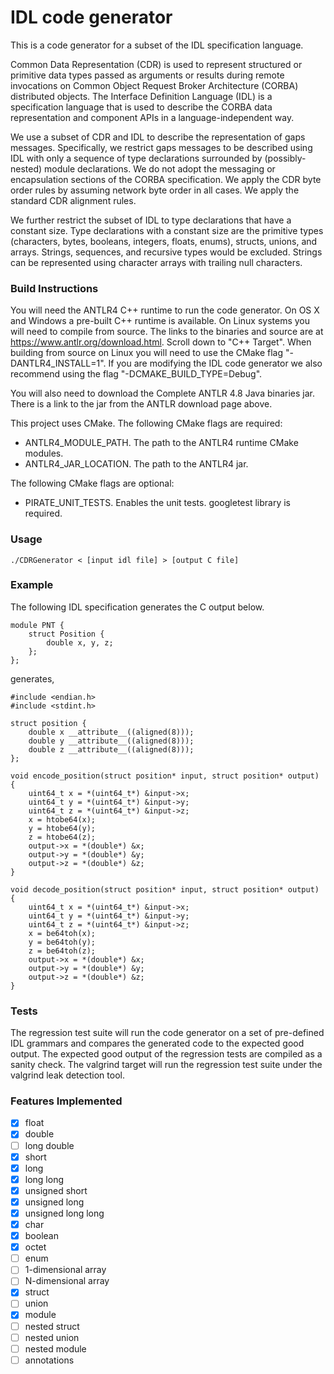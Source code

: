 # IDL code generator

This is a code generator for a subset of the IDL specification language.

Common Data Representation (CDR) is used to represent structured or primitive
data types passed as arguments or results during remote invocations on Common
Object Request Broker Architecture (CORBA) distributed objects. The Interface
Definition Language (IDL) is a specification language that is used to describe
the CORBA data representation and component APIs in a language-independent way.

We use a subset of CDR and IDL to describe the representation of gaps messages.
Specifically, we restrict gaps messages to be described using IDL with only a
sequence of type declarations surrounded by (possibly-nested) module declarations.
We do not adopt the messaging or encapsulation sections of the CORBA specification.
We apply the CDR byte order rules by assuming network byte order in all cases.
We apply the standard CDR alignment rules.

We further restrict the subset of IDL to type declarations that have a constant size.
Type declarations with a constant size are the primitive types (characters, bytes,
booleans, integers, floats, enums), structs, unions, and arrays. Strings, sequences,
and recursive types would be excluded. Strings can be represented using character
arrays with trailing null characters.

### Build Instructions

You will need the ANTLR4 C++ runtime to run the code generator.
On OS X and Windows a pre-built C++ runtime is available. On Linux
systems you will need to compile from source. The links to the
binaries and source are at https://www.antlr.org/download.html.
Scroll down to "C++ Target". When building from source on Linux
you will need to use the CMake flag "-DANTLR4_INSTALL=1". If
you are modifying the IDL code generator we also recommend using
the flag "-DCMAKE_BUILD_TYPE=Debug".

You will also need to download the Complete ANTLR 4.8 Java binaries
jar. There is a link to the jar from the ANTLR download page above.

This project uses CMake. The following CMake flags are required:

- ANTLR4_MODULE_PATH. The path to the ANTLR4 runtime CMake modules.
- ANTLR4_JAR_LOCATION. The path to the ANTLR4 jar.

The following CMake flags are optional:

- PIRATE_UNIT_TESTS. Enables the unit tests. googletest library is required.

### Usage

```
./CDRGenerator < [input idl file] > [output C file]
```

### Example

The following IDL specification generates the C output below.

```
module PNT {
	struct Position {
		double x, y, z;
	};
};
```

generates,

```
#include <endian.h>
#include <stdint.h>

struct position {
    double x __attribute__((aligned(8)));
    double y __attribute__((aligned(8)));
    double z __attribute__((aligned(8)));
};

void encode_position(struct position* input, struct position* output) {
    uint64_t x = *(uint64_t*) &input->x;
    uint64_t y = *(uint64_t*) &input->y;
    uint64_t z = *(uint64_t*) &input->z;
    x = htobe64(x);
    y = htobe64(y);
    z = htobe64(z);
    output->x = *(double*) &x;
    output->y = *(double*) &y;
    output->z = *(double*) &z;
}

void decode_position(struct position* input, struct position* output) {
    uint64_t x = *(uint64_t*) &input->x;
    uint64_t y = *(uint64_t*) &input->y;
    uint64_t z = *(uint64_t*) &input->z;
    x = be64toh(x);
    y = be64toh(y);
    z = be64toh(z);
    output->x = *(double*) &x;
    output->y = *(double*) &y;
    output->z = *(double*) &z;
}

```


### Tests

The regression test suite will run the code generator on a set of pre-defined
IDL grammars and compares the generated code to the expected good output. The
expected good output of the regression tests are compiled as a sanity check.
The valgrind target will run the regression test suite under the valgrind leak
detection tool.

### Features Implemented

 - [x] float
 - [x] double
 - [ ] long double
 - [x] short
 - [x] long
 - [x] long long
 - [x] unsigned short
 - [x] unsigned long
 - [x] unsigned long long
 - [x] char
 - [x] boolean
 - [x] octet
 - [ ] enum
 - [ ] 1-dimensional array
 - [ ] N-dimensional array
 - [x] struct
 - [ ] union
 - [x] module
 - [ ] nested struct
 - [ ] nested union
 - [ ] nested module
 - [ ] annotations
